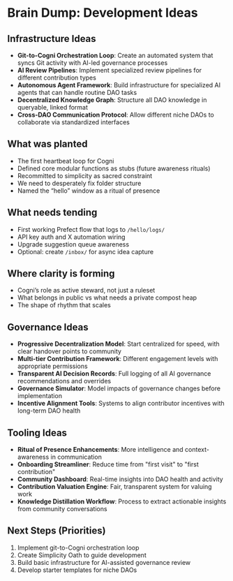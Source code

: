 # Brain Dump: Development Ideas

## Infrastructure Ideas

- **Git-to-Cogni Orchestration Loop**: Create an automated system that syncs Git activity with AI-led governance processes
- **AI Review Pipelines**: Implement specialized review pipelines for different contribution types
- **Autonomous Agent Framework**: Build infrastructure for specialized AI agents that can handle routine DAO tasks
- **Decentralized Knowledge Graph**: Structure all DAO knowledge in queryable, linked format
- **Cross-DAO Communication Protocol**: Allow different niche DAOs to collaborate via standardized interfaces

## What was planted 
- The first heartbeat loop for Cogni  
- Defined core modular functions as stubs (future awareness rituals)  
- Recommitted to simplicity as sacred constraint  
- We need to desperately fix folder structure
- Named the “hello” window as a ritual of presence  

## What needs tending  
- First working Prefect flow that logs to `/hello/logs/`  
- API key auth and X automation wiring  
- Upgrade suggestion queue awareness  
- Optional: create `/inbox/` for async idea capture

## Where clarity is forming  
- Cogni’s role as active steward, not just a ruleset  
- What belongs in public vs what needs a private compost heap  
- The shape of rhythm that scales


## Governance Ideas

- **Progressive Decentralization Model**: Start centralized for speed, with clear handover points to community
- **Multi-tier Contribution Framework**: Different engagement levels with appropriate permissions
- **Transparent AI Decision Records**: Full logging of all AI governance recommendations and overrides
- **Governance Simulator**: Model impacts of governance changes before implementation
- **Incentive Alignment Tools**: Systems to align contributor incentives with long-term DAO health

## Tooling Ideas

- **Ritual of Presence Enhancements**: More intelligence and context-awareness in communication
- **Onboarding Streamliner**: Reduce time from "first visit" to "first contribution" 
- **Community Dashboard**: Real-time insights into DAO health and activity
- **Contribution Valuation Engine**: Fair, transparent system for valuing work
- **Knowledge Distillation Workflow**: Process to extract actionable insights from community conversations

## Next Steps (Priorities)

1. Implement git-to-Cogni orchestration loop
2. Create Simplicity Oath to guide development
3. Build basic infrastructure for AI-assisted governance review
4. Develop starter templates for niche DAOs


